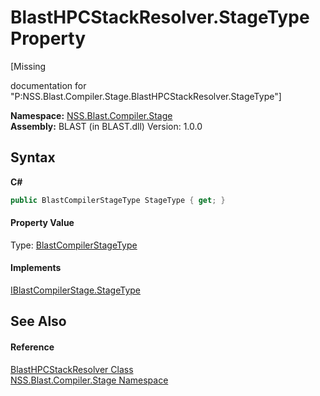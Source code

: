 # BlastHPCStackResolver.StageType Property 
 

\[Missing <summary> documentation for "P:NSS.Blast.Compiler.Stage.BlastHPCStackResolver.StageType"\]

**Namespace:**&nbsp;<a href="N_NSS_Blast_Compiler_Stage">NSS.Blast.Compiler.Stage</a><br />**Assembly:**&nbsp;BLAST (in BLAST.dll) Version: 1.0.0

## Syntax

**C#**<br />
``` C#
public BlastCompilerStageType StageType { get; }
```


#### Property Value
Type: <a href="T_NSS_Blast_BlastCompilerStageType">BlastCompilerStageType</a>

#### Implements
<a href="P_NSS_Blast_IBlastCompilerStage_StageType">IBlastCompilerStage.StageType</a><br />

## See Also


#### Reference
<a href="T_NSS_Blast_Compiler_Stage_BlastHPCStackResolver">BlastHPCStackResolver Class</a><br /><a href="N_NSS_Blast_Compiler_Stage">NSS.Blast.Compiler.Stage Namespace</a><br />